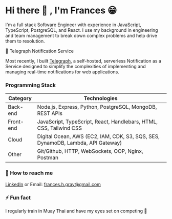 # Hi there 👋 , I'm Frances 😁

I'm a full stack Software Engineer with experience in JavaScript, TypeScript, PostgreSQL, and React. I use my background in engineering and team management to break down complex problems and help drive them to resolution.

🚀 Telegraph Notification Service

Most recently, I built [Telegraph](https://telegraph-notify.github.io/), a self-hosted, serverless Notification as a Service designed to simplify the complexities of implementing and managing real-time notifications for web applications.

### Programming Stack

| Category  | Technologies                                                                    |
| --------- | ------------------------------------------------------------------------------- |
| Back-end  | Node.js, Express, Python, PostgreSQL, MongoDB, REST APIs                        |
| Front-end | JavaScript, TypeScript, React, Handlebars, HTML, CSS, Tailwind CSS              |
| Cloud     | Digital Ocean, AWS (EC2, IAM, CDK, S3, SQS, SES, DynamoDB, Lambda, API Gateway) |
| Other     | Git/Github, HTTP, WebSockets, OOP, Nginx, Postman                               |

### 📧 How to reach me

[LinkedIn](https://www.linkedin.com/in/frances-h-gray/) or Email: frances.h.gray@gmail.com

### ⚡ Fun fact

I regularly train in Muay Thai and have my eyes set on competing 🥊
